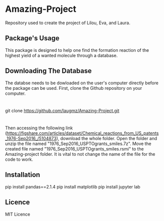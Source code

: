 # Amazing-Project
Repository used to create the project of Lilou, Eva, and Laura.

##  Package's Usage
This package is designed to help one find the formation reaction of the highest yield of a wanted molecule through a database.

## Downloading The Database
The databse needs to be dowloaded on the user's computer directly before the package can be used.
First, clone the Github repository on your computer.
#
git clone https://github.com/laugmz/Amazing-Project.git
#
Then accessing the following link (https://figshare.com/articles/dataset/Chemical_reactions_from_US_patents_1976-Sep2016_/5104873), download the whole folder.
Open the folder and unzip the file named "1976_Sep2016_USPTOgrants_smiles.7z". Move the created file named "1976_Sep2016_USPTOgrants_smiles.rsmi" to the Amazing-project folder. 
It is vital to not change the name of the file for the code to work.

## Installation
pip install pandas==2.1.4
pip install matplotlib
pip install jupyter lab

## Licence 
MIT Licence
